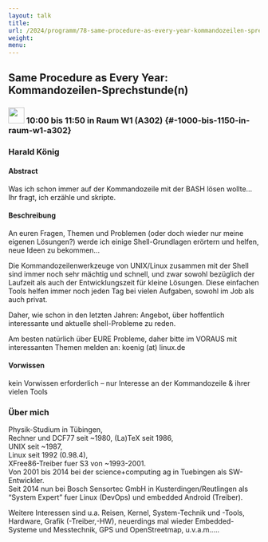 ```yaml
---
layout: talk
title:
url: /2024/programm/78-same-procedure-as-every-year-kommandozeilen-sprechstunde-n-/
weight:
menu:
---
```

## Same Procedure as Every Year: Kommandozeilen-Sprechstunde(n)

### <img height = "32" src="../../../images/workshop.svg"> 10:00 bis 11:50 in Raum W1 (A302) {#-1000-bis-1150-in-raum-w1-a302}

### Harald König

#### Abstract

Was ich schon immer auf der Kommandozeile mit der BASH lösen wollte…  
Ihr fragt, ich erzähle und skripte.

#### Beschreibung

An euren Fragen, Themen und Problemen (oder doch wieder nur meine eigenen Lösungen?) werde ich einige Shell-Grundlagen erörtern und helfen, neue Ideen zu bekommen...

Die Kommandozeilenwerkzeuge von UNIX/Linux zusammen mit der Shell sind immer noch sehr mächtig und schnell, und zwar sowohl bezüglich der Laufzeit als auch der Entwicklungszeit für kleine Lösungen. Diese einfachen Tools helfen immer noch jeden Tag bei vielen Aufgaben, sowohl im Job als auch privat.

Daher, wie schon in den letzten Jahren: Angebot, über hoffentlich interessante und aktuelle shell-Probleme zu reden.

Am besten natürlich über EURE Probleme, daher bitte im VORAUS mit interessanten Themen melden an: koenig (at) linux.de

#### Vorwissen

kein Vorwissen erforderlich – nur Interesse an der Kommandozeile & ihrer vielen Tools

### Über mich

Physik-Studium in Tübingen,  
Rechner und DCF77 seit ~1980, (La)TeX seit 1986,  
UNIX seit ~1987,  
Linux seit 1992 (0.98.4),  
XFree86-Treiber fuer S3 von ~1993-2001.  
Von 2001 bis 2014 bei der science+computing ag in Tuebingen als SW-Entwickler.  
Seit 2014 nun bei Bosch Sensortec GmbH in Kusterdingen/Reutlingen als “System Expert” fuer Linux (DevOps) und embedded Android (Treiber).

Weitere Interessen sind u.a. Reisen, Kernel, System-Technik und -Tools, Hardware, Grafik (-Treiber,-HW), neuerdings mal wieder Embedded-Systeme und Messtechnik, GPS und OpenStreetmap, u.v.a.m…..

